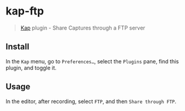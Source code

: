 # kap-ftp

> [Kap](https://github.com/wulkano/kap) plugin - Share Captures through a FTP server

## Install

In the `Kap` menu, go to `Preferences…`, select the `Plugins` pane, find this plugin, and toggle it.

## Usage

In the editor, after recording, select `FTP`, and then `Share through FTP`.
